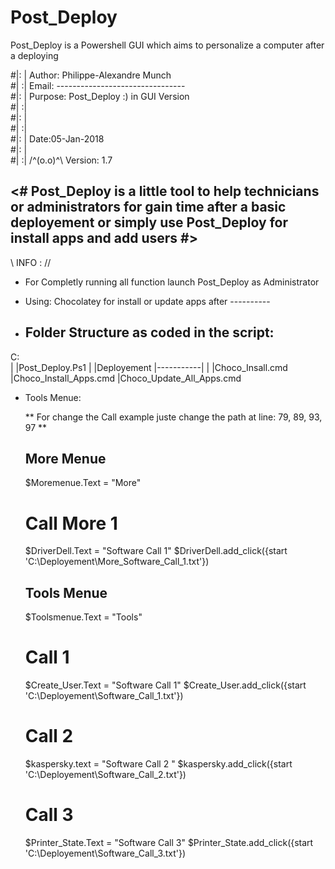 # Post_Deploy
Post_Deploy is a Powershell GUI which aims to personalize a computer after a deploying 

#|: | Author:  Philippe-Alexandre Munch                           
#| :| Email:   --------------------------------                   
#|: | Purpose: Post_Deploy :)  in GUI Version                     
#| :|                                                             
#|: |                      						                  
#| :|                                                             
#|: |         		Date:05-Jan-2018                             
#|: |                                                      
#| :| 	/^(o.o)^\    Version: 1.7           	                  


<# Post_Deploy is a little tool to help technicians or administrators for gain time after a basic deployement or simply use Post_Deploy for install apps and add users #>
----------------------------------------------------------------------------------------------------------------------------------------
   
   
  \\  INFO : //
   
   - For Completly running all function launch Post_Deploy as Administrator
   
   - Using: Chocolatey for install or update apps after
            ----------
   
   - Folder Structure as coded in the script:
     ---------------------------------------
   
   C:\
   |
   |Post_Deploy.Ps1
   |
   |Deployement
   |-----------|
               |
               |Choco_Insall.cmd
               |Choco_Install_Apps.cmd
               |Choco_Update_All_Apps.cmd
    
 
- Tools Menue:

   ** For change the Call example juste change the path at line: 79, 89, 93, 97 **

  
   More Menue 
   ----------

   $Moremenue.Text = "More"

   # Call More 1
   $DriverDell.Text = "Software Call 1"
   $DriverDell.add_click({start 'C:\Deployement\More_Software_Call_1.txt'})

   Tools Menue
   -----------

   $Toolsmenue.Text = "Tools"

   # Call 1
   $Create_User.Text = "Software Call 1"
   $Create_User.add_click({start 'C:\Deployement\Software_Call_1.txt'})

   # Call 2
   $kaspersky.text = "Software Call 2 "
   $kaspersky.add_click({start 'C:\Deployement\Software_Call_2.txt'})

   # Call 3
   $Printer_State.Text = "Software Call 3"
   $Printer_State.add_click({start 'C:\Deployement\Software_Call_3.txt'})
